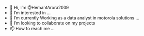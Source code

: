 - 👋 Hi, I’m @HemantArora2009
- 👀 I’m interested in ...
- 🌱 I’m currently Working as a data analyst in motorola solutions ...
- 💞️ I’m looking to collaborate on my projects
- 📫 How to reach me ...

<!---
HemantArora2009/HemantArora2009 is a ✨ special ✨ repository because its `README.md` (this file) appears on your GitHub profile.
You can click the Preview link to take a look at your changes.
--->
